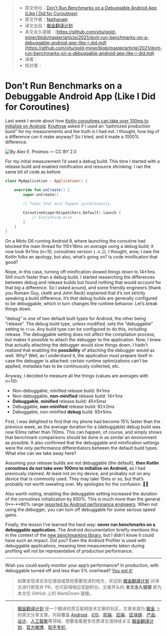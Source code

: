 > * 原文地址：[Don’t Run Benchmarks on a Debuggable Android App (Like I Did for Coroutines)](https://medium.com/specto/dont-run-benchmarks-on-a-debuggable-android-app-like-i-did-34d95331cabb)
> * 原文作者：[Nathanael](https://medium.com/@nathanaelsilverman)
> * 译文出自：[掘金翻译计划](https://github.com/xitu/gold-miner)
> * 本文永久链接：[https://github.com/xitu/gold-miner/blob/master/article/2021/dont-run-benchmarks-on-a-debuggable-android-app-like-i-did.md](https://github.com/xitu/gold-miner/blob/master/article/2021/dont-run-benchmarks-on-a-debuggable-android-app-like-i-did.md)
> * 译者：
> * 校对者：

# Don’t Run Benchmarks on a Debuggable Android App (Like I Did for Coroutines)

Last week I wrote about how [Kotlin coroutines can take over 100ms to initialize on Android](https://medium.com/specto/android-startup-tip-dont-use-kotlin-coroutines-a7b3f7176fe5). [Knuttyse](undefined) asked if I used an “optimized production build” for my measurements and the truth is I had not. I thought, how big of a difference can it make anyway? So I tried, and it made a 1000% difference.

![By [Alex E. Proimos](https://www.flickr.com/photos/proimos/4199675334/) — [CC BY 2.0](https://commons.wikimedia.org/w/index.php?curid=22535544)](https://cdn-images-1.medium.com/max/2048/1*W1KWLWBcLKVYLKYI0r1sYg.jpeg)

For my initial measurement I’d used a debug build. This time I started with a release build and enabled minification and resource shrinking. I ran the same bit of code as before:

```Kotlin
class MyApplication : Application() {

    override fun onCreate() {
        super.onCreate()
        
        // Tasks that must happen synchronously.

        CoroutineScope(Dispatchers.Default).launch {
            // Everything else.
        }
    }
}
```

On a Moto G6 running Android 9, where launching the coroutine had blocked the main thread for 110±18ms on average using a debug build, it now took 9±1ms (n=10, coroutines version `1.4.2`). I thought, wow, I owe the Kotlin folks an apology, but also, what’s going on? Is code minification that good?

Nope, in this case, turning off minification slowed things down to 14±1ms. Still much faster than a debug build. I started researching the differences between debug and release builds but found nothing that would account for that big a difference. So I asked around, and some friendly engineers (thank you Romain Guy, cketti and John Reck) explained that it’s not strictly speaking a build difference, it’s that debug builds are generally configured to be debuggable, which in turn changes the runtime behavior. Let’s break things down.

“debug” is one of two default built types for Android, the other being “release”. The debug build type, unless modified, sets the “debuggable” setting to `true`. Any build type can be configured to do this, including release. The debuggable setting does not affect the compilation process, but makes it possible to attach the debugger to the application. Now, I knew that actually attaching the debugger would slow things down, I hadn’t realized that enabling the **possibility** of attaching the debugger would as well. Why? Well, as I understand it, the application must prepare itself in case the debugger is attached: certain runtime optimizations can’t be applied, metadata has to be continuously collected, etc.

Anyway, I decided to measure all the things (values are averages with n=10):

* Non-debuggable, minified release build: 9±1ms
* Non-debuggable, **non-minified** release build: 14±1ms
* **Debuggable**, **minified** release build: 45±5msI
* Debuggable, **non-minified** release build: 92±2ms
* Debuggable, non-minified **debug** build: 93±5ms

First, I was delighted to find that my phone had become 15% faster than the previous week, as the average duration for a (debuggable) debug build was now 93ms rather than 110ms. This can happen, of course, and simply shows that benchmark comparisons should be done in as similar an environment as possible. It also confirmed that the debuggable and minification settings were the only performance differentiators between the default build types. What else can we take away here?

Assuming your release builds are not debuggable (the default), **then Kotlin coroutines do not take over 100ms to initialize on Android,** as I had previously claimed. At least not on my device, and probably not on any device that is commonly used. They may take 15ms or so, but that’s probably not worth sweating over. My apologies for the confusion. 🙇‍♂️

Also worth noting, enabling the debuggable setting increased the duration of the coroutines initialization by 650%. This is much more than the general 0**‑**80% range [reported by Android performance engineers](https://youtu.be/ZffMCJdA5Qc?t=635). When not using the debugger, you can turn off debuggable for some serious speed gains.

Finally, the lesson I’ve learned the hard way: **never run benchmarks on a debuggable application.** The Android documentation briefly mentions this in the context of the [new benchmarking library](https://developer.android.com/studio/profile/benchmark#configuration-errors), but I didn’t know it could have such an impact. Did you? Even the Android Profiler is used with debuggable applications, meaning time measurements taken during profiling will not be representative of production performance.

---

Wish you could easily monitor your app’s performance? In production, with debuggable turned off and less than 5% overhead? [You got it!](https://specto.dev)

> 如果发现译文存在错误或其他需要改进的地方，欢迎到 [掘金翻译计划](https://github.com/xitu/gold-miner) 对译文进行修改并 PR，也可获得相应奖励积分。文章开头的 **本文永久链接** 即为本文在 GitHub 上的 MarkDown 链接。

---

> [掘金翻译计划](https://github.com/xitu/gold-miner) 是一个翻译优质互联网技术文章的社区，文章来源为 [掘金](https://juejin.im) 上的英文分享文章。内容覆盖 [Android](https://github.com/xitu/gold-miner#android)、[iOS](https://github.com/xitu/gold-miner#ios)、[前端](https://github.com/xitu/gold-miner#前端)、[后端](https://github.com/xitu/gold-miner#后端)、[区块链](https://github.com/xitu/gold-miner#区块链)、[产品](https://github.com/xitu/gold-miner#产品)、[设计](https://github.com/xitu/gold-miner#设计)、[人工智能](https://github.com/xitu/gold-miner#人工智能)等领域，想要查看更多优质译文请持续关注 [掘金翻译计划](https://github.com/xitu/gold-miner)、[官方微博](http://weibo.com/juejinfanyi)、[知乎专栏](https://zhuanlan.zhihu.com/juejinfanyi)。

